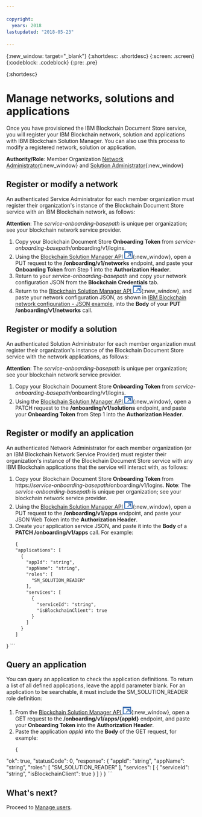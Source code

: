 ```yaml
---

copyright:
  years: 2018
lastupdated: "2018-05-23"

---
```


{:new_window: target="_blank"}
{:shortdesc: .shortdesc}
{:screen: .screen}
{:codeblock: .codeblock}
{:pre: .pre}

{:shortdesc}

# Manage networks, solutions and applications
Once you have provisioned the IBM Blockchain Document Store service,
you will register your IBM Blockchain network, solution and applications with
IBM Blockchain Solution Manager. You can also use this process to modify a
registered network, solution or application.

**Authority/Role**: Member Organization [Network Administrator](glossary.html#network-administrator){:new_window} and [Solution Administrator](glossary.html#solution-administrator){:new_window}

## Register or modify a network
An authenticated Service Administrator for each member organization must register
their organization's instance of the Blockchain Document Store service with an
IBM Blockchain network, as follows:

**Attention**: The *service-onboarding-basepath* is unique per organization; see your
blockchain network service provider.  

1. Copy your Blockchain Document Store **Onboarding Token** from
*service-onboarding-basepath*/onboarding/v1/logins.
2. Using the [Blockchain Solution Manager API ![External link icon](images/launch-glyph.svg "External link icon")](https://dev.pbsa-dev1.us-south.containers.mybluemix.net/onboarding/swagger/#/){:new_window},
open a PUT request to the **/onboarding/v1/networks** endpoint, and paste your **Onboarding Token** from Step 1 into the **Authorization Header**.
3. Return to your *service-onboarding-basepath* and copy your network configuration JSON from the **Blockchain Credentials** tab.
4. Return to the [Blockchain Solution Manager API ![External link icon](images/launch-glyph.svg "External link icon")](https://dev.pbsa-dev1.us-south.containers.mybluemix.net/onboarding/swagger/#/){:new_window},
and paste your network configuration JSON, as shown in [IBM Blockchain network configuration - JSON example](configure-json-example.md), into the **Body** of your **PUT /onboarding/v1/networks** call.

## Register or modify a solution
An authenticated Solution Administrator for each member organization must register their organization's instance of the Blockchain Document Store service with the network applications, as follows:

**Attention**: The *service-onboarding-basepath* is unique per organization; see your blockchain network service provider.  

1. Copy your Blockchain Document Store **Onboarding Token** from *service-onboarding-basepath*/onboarding/v1/logins.
2. Using the [Blockchain Solution Manager API ![External link icon](images/launch-glyph.svg "External link icon")](https://dev.pbsa-dev1.us-south.containers.mybluemix.net/onboarding/swagger/#/){:new_window},
open a PATCH request to the **/onboarding/v1/solutions** endpoint, and paste your **Onboarding Token** from
Step 1 into the **Authorization Header**.

## Register or modify an application
An authenticated Network Administrator for each member organization (or an IBM
Blockchain Network Service Provider) must register their organization's instance
of the Blockchain Document Store service with any IBM Blockchain applications that
the service will interact with, as follows:

1. Copy your Blockchain Document Store **Onboarding Token** from
https://*service-onboarding-basepath*/onboarding/v1/logins.
**Note**: The *service-onboarding-basepath* is unique per organization; see your blockchain network service provider.  
2. Using the [Blockchain Solution Manager API ![External link icon](images/launch-glyph.svg "External link icon")](https://dev.pbsa-dev1.us-south.containers.mybluemix.net/onboarding/swagger/#/){:new_window},
open a PUT request to the **/onboarding/v1/apps** endpoint, and paste your JSON Web Token into
the **Authorization Header**.
3. Create your application service JSON, and paste it into the **Body** of a **PATCH /onboarding/v1/apps** call. For example:
    ```
    {
    "applications": [
      {
        "appId": "string",
        "appName": "string",
        "roles": [
          "SM_SOLUTION_READER"
        ],
        "services": [
          {
            "serviceId": "string",
            "isBlockchainClient": true
          }
        ]
      }
    ]
  }
    ```

## Query an application

You can query an application to check the application definitions. To return a list
of all defined applications, leave the appId parameter blank. For an application to
be searchable, it must include the SM_SOLUTION_READER role definition:

1. From the [Blockchain Solution Manager API ![External link icon](images/launch-glyph.svg "External link icon")](https://dev.pbsa-dev1.us-south.containers.mybluemix.net/onboarding/swagger/#/){:new_window},
open a GET request to the **/onboarding/v1/apps/{appId}** endpoint, and paste your **Onboarding Token** into
the **Authorization Header**.
2. Paste the application *appId* into the **Body** of the GET request, for example:
    ```
    {
"ok": true,
"statusCode": 0,
"response": {
  "appId": "string",
  "appName": "string",
  "roles": [
    "SM_SOLUTION_READER"
  ],
  "services": [
    {
      "serviceId": "string",
      "isBlockchainClient": true
    }
  ]
}
}
    ```

## What's next?
Proceed to [Manage users](manage-users.html).
